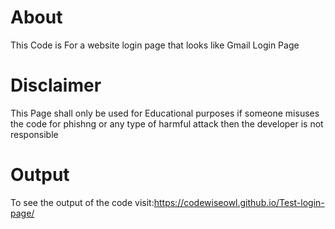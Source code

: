 # About
This Code is For a website login page that looks like
Gmail Login Page

# Disclaimer
This Page shall only be used for Educational purposes
if someone misuses the code for phishng or any type of harmful 
attack then the developer is not responsible 


# Output
To see the output of the code
visit:https://codewiseowl.github.io/Test-login-page/
